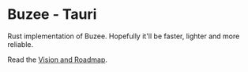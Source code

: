 # Buzee - Tauri
Rust implementation of Buzee. Hopefully it'll be faster, lighter and more reliable.

Read the [Vision and Roadmap](./VISION&ROADMAP).